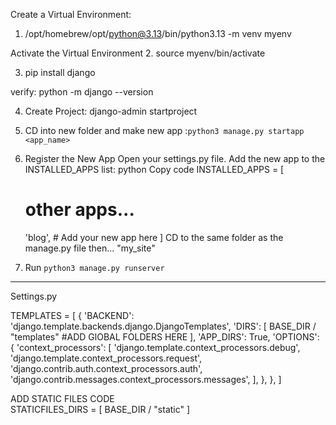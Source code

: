 Create a Virtual Environment:

1. /opt/homebrew/opt/python@3.13/bin/python3.13 -m venv myenv

Activate the Virtual Environment 2. source myenv/bin/activate

3. pip install django

verify: python -m django --version

4. Create Project: django-admin startproject <name>

5. CD into new folder and make new app :`python3 manage.py startapp <app_name>`

6. Register the New App
Open your settings.py file.
Add the new app to the INSTALLED_APPS list:
python
Copy code
INSTALLED_APPS = [
    # other apps...
    'blog',  # Add your new app here
]
CD to the same folder as the manage.py file then... "my_site"
6. Run `python3 manage.py runserver`
----------------------------------------------------------------------------------
Settings.py

TEMPLATES = [
    {
        'BACKEND': 'django.template.backends.django.DjangoTemplates',
        'DIRS': [
            BASE_DIR / "templates" #ADD GlOBAL FOLDERS HERE 
        ],
        'APP_DIRS': True,
        'OPTIONS': {
            'context_processors': [
                'django.template.context_processors.debug',
                'django.template.context_processors.request',
                'django.contrib.auth.context_processors.auth',
                'django.contrib.messages.context_processors.messages',
            ],
        },
    },
]
 
ADD STATIC FILES CODE  
STATICFILES_DIRS = [
    BASE_DIR / "static"
]

